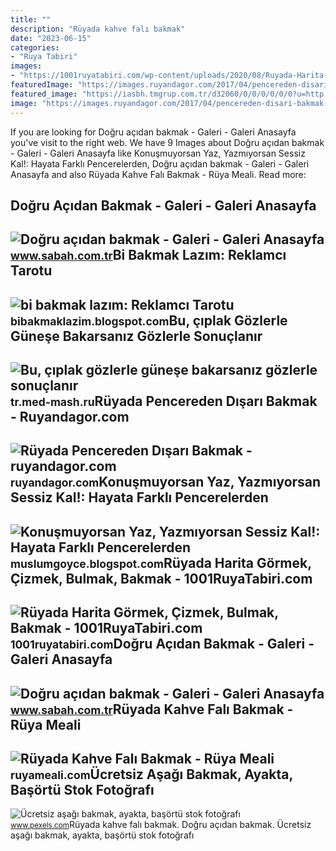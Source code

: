 ```yaml
---
title: ""
description: "Rüyada kahve falı bakmak"
date: "2023-06-15"
categories:
- "Ruya Tabiri"
images:
- "https://1001ruyatabiri.com/wp-content/uploads/2020/08/Ruyada-Harita-Gormek-cizmek-Bulmak-Bakmak-ne-demek-diyanet-1001ruyatabiri-768x432.jpg"
featuredImage: "https://images.ruyandagor.com/2017/04/pencereden-disari-bakmak-2347.jpg"
featured_image: "https://iasbh.tmgrup.com.tr/d32060/0/0/0/0/0/0?u=http://i.sabah.com.tr/sb/galeri/kultursanat/dogru-acidan-bakmak/5.jpg"
image: "https://images.ruyandagor.com/2017/04/pencereden-disari-bakmak-2347.jpg"
---
```


If you are looking for Doğru açıdan bakmak - Galeri - Galeri Anasayfa you've visit to the right web. We have 9 Images about Doğru açıdan bakmak - Galeri - Galeri Anasayfa like Konuşmuyorsan Yaz, Yazmıyorsan Sessiz Kal!: Hayata Farklı Pencerelerden, Doğru açıdan bakmak - Galeri - Galeri Anasayfa and also Rüyada Kahve Falı Bakmak - Rüya Meali. Read more:

Doğru Açıdan Bakmak - Galeri - Galeri Anasayfa
----------------------------------------------

 ![Doğru açıdan bakmak - Galeri - Galeri Anasayfa](https://iasbh.tmgrup.com.tr/d32060/0/0/0/0/0/0?u=http://i.sabah.com.tr/sb/galeri/kultursanat/dogru-acidan-bakmak/5.jpg) <small>www.sabah.com.tr</small>Bi Bakmak Lazım: Reklamcı Tarotu
--------------------------------

 ![bi bakmak lazım: Reklamcı Tarotu](https://1.bp.blogspot.com/-61r9lVmKGLc/T43PgnkHBDI/AAAAAAAAABs/XgSLfUpb8U0/s1600/11.png) <small>bibakmaklazim.blogspot.com</small>Bu, çıplak Gözlerle Güneşe Bakarsanız Gözlerle Sonuçlanır
---------------------------------------------------------

 ![Bu, çıplak gözlerle güneşe bakarsanız gözlerle sonuçlanır](https://tr.med-mash.ru/images/girl-looks-at-the-sun-through-her-hand-slow-motion_eozslr_0e__F0002.pngx54339) <small>tr.med-mash.ru</small>Rüyada Pencereden Dışarı Bakmak - Ruyandagor.com
------------------------------------------------

 ![Rüyada Pencereden Dışarı Bakmak - ruyandagor.com](https://images.ruyandagor.com/2017/04/pencereden-disari-bakmak-2347.jpg) <small>ruyandagor.com</small>Konuşmuyorsan Yaz, Yazmıyorsan Sessiz Kal!: Hayata Farklı Pencerelerden
-----------------------------------------------------------------------

 ![Konuşmuyorsan Yaz, Yazmıyorsan Sessiz Kal!: Hayata Farklı Pencerelerden](http://3.bp.blogspot.com/-1f14296TblQ/VAIzw6U9dVI/AAAAAAAAAgw/_XgZBAMJQDg/s1600/4611-nurdemir-farkli-bir-pencereden-bakmak-lazim-hayata-7608-950px.jpg) <small>muslumgoyce.blogspot.com</small>Rüyada Harita Görmek, Çizmek, Bulmak, Bakmak - 1001RuyaTabiri.com
-----------------------------------------------------------------

 ![Rüyada Harita Görmek, Çizmek, Bulmak, Bakmak - 1001RuyaTabiri.com](https://1001ruyatabiri.com/wp-content/uploads/2020/08/Ruyada-Harita-Gormek-cizmek-Bulmak-Bakmak-ne-demek-diyanet-1001ruyatabiri-768x432.jpg) <small>1001ruyatabiri.com</small>Doğru Açıdan Bakmak - Galeri - Galeri Anasayfa
----------------------------------------------

 ![Doğru açıdan bakmak - Galeri - Galeri Anasayfa](https://iasbh.tmgrup.com.tr/7194ea/0/0/0/0/0/0?u=http://i.sabah.com.tr/sb/galeri/kultursanat/dogru-acidan-bakmak/4.jpg) <small>www.sabah.com.tr</small>Rüyada Kahve Falı Bakmak - Rüya Meali
-------------------------------------

 ![Rüyada Kahve Falı Bakmak - Rüya Meali](http://ruyameali.com/wp-content/uploads/2017/08/kahve-fali-2-768x512.jpg) <small>ruyameali.com</small>Ücretsiz Aşağı Bakmak, Ayakta, Başörtü Stok Fotoğrafı
-----------------------------------------------------

 ![Ücretsiz aşağı bakmak, ayakta, başörtü stok fotoğrafı](https://images.pexels.com/photos/2249397/pexels-photo-2249397.jpeg?cs=srgb&dl=asagi-bakmak-ayakta-basortu-esarp-2249397.jpg&fm=jpg) <small>www.pexels.com</small>Rüyada kahve falı bakmak. Doğru açıdan bakmak. Ücretsiz aşağı bakmak, ayakta, başörtü stok fotoğrafı
